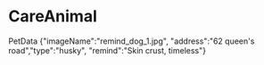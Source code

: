 # CareAnimal
PetData {"imageName":"remind_dog_1.jpg", "address":"62 queen's road","type":"husky", "remind":"Skin crust, timeless"}
